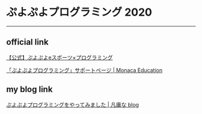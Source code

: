 # ぷよぷよプログラミング 2020
***
## official link
[【公式】ぷよぷよeスポーツ×プログラミング](https://puyo.sega.jp/program_2020/)

[「ぷよぷよプログラミング」サポートページ | Monaca Education](https://edu.monaca.io/puyo)
## my blog link
[ぷよぷよプログラミングをやってみました | 凡庸な blog](https://bonyou.info/blog/note/196/)